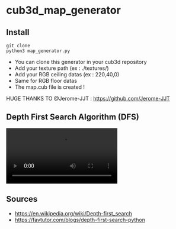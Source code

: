 # cub3d_map_generator

## Install
```
git clone
python3 map_generator.py
```

- You can clone this generator in your cub3d repository
- Add your texture path (ex : ./textures/)
- Add your RGB ceiling datas (ex : 220,40,0)
- Same for RGB floor datas
- The map.cub file is created !

HUGE THANKS TO @Jerome-JJT : https://github.com/Jerome-JJT

## Depth First Search Algorithm (DFS)

![Watch the video](https://upload.wikimedia.org/wikipedia/commons/4/45/MAZE_30x20_DFS.ogv)

## Sources

- https://en.wikipedia.org/wiki/Depth-first_search
- https://favtutor.com/blogs/depth-first-search-python
